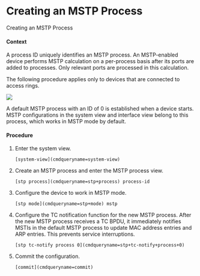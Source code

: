 Creating an MSTP Process
========================

Creating an MSTP Process

#### Context

A process ID uniquely identifies an MSTP process. An MSTP-enabled device performs MSTP calculation on a per-process basis after its ports are added to processes. Only relevant ports are processed in this calculation.

The following procedure applies only to devices that are connected to access rings.

![](public_sys-resources/note_3.0-en-us.png) 

A default MSTP process with an ID of 0 is established when a device starts. MSTP configurations in the system view and interface view belong to this process, which works in MSTP mode by default.



#### Procedure

1. Enter the system view.
   
   
   ```
   [system-view](cmdqueryname=system-view)
   ```
2. Create an MSTP process and enter the MSTP process view.
   
   
   ```
   [stp process](cmdqueryname=stp+process) process-id
   ```
3. Configure the device to work in MSTP mode.
   
   
   ```
   [stp mode](cmdqueryname=stp+mode) mstp
   ```
4. Configure the TC notification function for the new MSTP process. After the new MSTP process receives a TC BPDU, it immediately notifies MSTIs in the default MSTP process to update MAC address entries and ARP entries. This prevents service interruptions.
   
   
   ```
   [stp tc-notify process 0](cmdqueryname=stp+tc-notify+process+0)
   ```
5. Commit the configuration.
   
   
   ```
   [commit](cmdqueryname=commit)
   ```